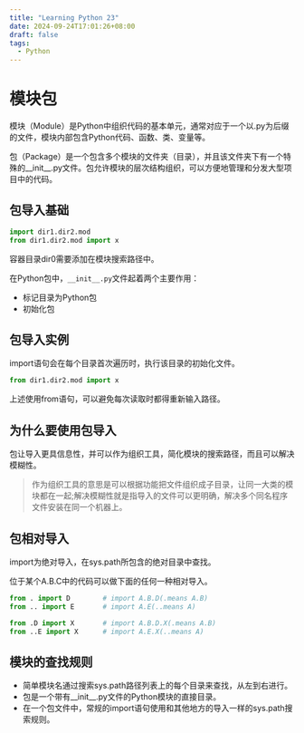 ```yaml
---
title: "Learning Python 23"
date: 2024-09-24T17:01:26+08:00
draft: false
tags:
  - Python
---
```


# 模块包
模块（Module）是Python中组织代码的基本单元，通常对应于一个以.py为后缀的文件，模块内部包含Python代码、函数、类、变量等。

包（Package）是一个包含多个模块的文件夹（目录），并且该文件夹下有一个特殊的__init__.py文件。包允许模块的层次结构组织，可以方便地管理和分发大型项目中的代码。

## 包导入基础
```python
import dir1.dir2.mod
from dir1.dir2.mod import x
```
容器目录dir0需要添加在模块搜索路径中。

在Python包中，`__init__.py`文件起着两个主要作用：
- 标记目录为Python包
- 初始化包


## 包导入实例
import语句会在每个目录首次遍历时，执行该目录的初始化文件。

```python
from dir1.dir2.mod import x
```
上述使用from语句，可以避免每次读取时都得重新输入路径。


## 为什么要使用包导入
包让导入更具信息性，并可以作为组织工具，简化模块的搜索路径，而且可以解决模糊性。

> 作为组织工具的意思是可以根据功能把文件组织成子目录，让同一大类的模块都在一起;解决模糊性就是指导入的文件可以更明确，解决多个同名程序文件安装在同一个机器上。

## 包相对导入
import为绝对导入，在sys.path所包含的绝对目录中查找。

位于某个A.B.C中的代码可以做下面的任何一种相对导入。
```python
from . import D        # import A.B.D(.means A.B)
from .. import E       # import A.E(..means A)

from .D import X       # import A.B.D.X(.means A.B)
from ..E import X      # import A.E.X(..means A)
```
## 模块的查找规则
- 简单模块名通过搜索sys.path路径列表上的每个目录来查找，从左到右进行。
- 包是一个带有__init__.py文件的Python模块的直接目录。
- 在一个包文件中，常规的import语句使用和其他地方的导入一样的sys.path搜索规则。




